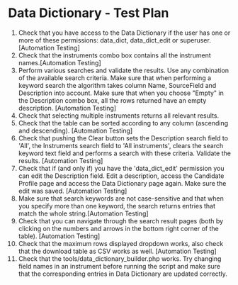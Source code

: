 # Data Dictionary - Test Plan  

1. Check that you have access to the Data Dictionary if the user has one or more of these permissions: 
   data_dict, data_dict_edit or superuser.[Automation Testing]
2. Check that the instruments combo box contains all the instrument names.[Automation Testing]
3. Perform various searches and validate the results. Use any combination of the available search criteria. Make sure
   that when performing a keyword search the algorithm takes column Name, SourceField and Description into account. 
   Make sure that when you choose "Empty" in the Description combo box, all the rows returned have an empty description.
   [Automation Testing]
4. Check that selecting multiple instruments returns all relevant results.
5. Check that the table can be sorted according to any column (ascending and descending).
   [Automation Testing]
6. Check that pushing the Clear button sets the Description search field to 'All', the Instruments search field to
   'All instruments', clears the search keyword text field and performs a search with these criteria. Validate the
   results.
   [Automation Testing]
7. Check that if (and only if) you have the 'data_dict_edit' permission you can edit the Description field. Edit a
   description, access the Candidate Profile page and access the Data Dictionary page again. Make sure the edit was 
   saved.
   [Automation Testing]
8. Make sure that search keywords are not case-sensitive and that when you specify more than one keyword, the search
   returns entries that match the whole string.[Automation Testing] 
9. Check that you can navigate through the search result pages (both by clicking on the numbers and arrows in the
   bottom right corner of the table).
   [Automation Testing]
10. Check that the maximum rows displayed dropdown works, also check that the download table as CSV works as well.
   [Automation Testing]
11. Check that the tools/data_dictionary_builder.php works. Try changing field names in an instrument before running the script and
    make sure that the corresponding entries in Data Dictionary are updated correctly.
